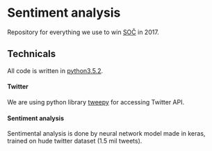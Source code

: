 # Sentiment analysis
Repository for everything we use to win [SOČ](http://www.soc.cz) in 2017.
## Technicals
All code is written in [python3.5.2](https://www.python.org/downloads/release/python-352/).
#### Twitter
We are using python library [tweepy](https://github.com/tweepy/tweepy) for accessing Twitter API.
#### Sentiment analysis
Sentimental analysis is done by neural network model made in keras, trained on
hude twitter dataset (1.5 mil tweets).
